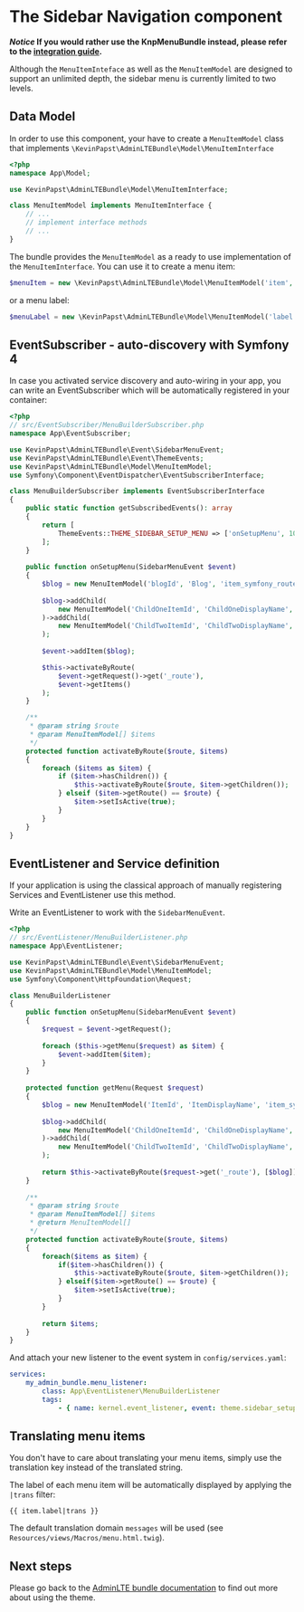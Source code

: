 # The Sidebar Navigation component

__*Notice* If you would rather use the KnpMenuBundle instead, please refer to the [integration guide][1].__

Although the `MenuItemInteface` as well as the `MenuItemModel` are designed to support an unlimited depth, 
the sidebar menu is currently limited to two levels.

## Data Model

In order to use this component, your have to create a `MenuItemModel` class that implements `\KevinPapst\AdminLTEBundle\Model\MenuItemInterface`
```php
<?php
namespace App\Model;

use KevinPapst\AdminLTEBundle\Model\MenuItemInterface;

class MenuItemModel implements MenuItemInterface {
    // ...
    // implement interface methods
    // ...
}
```
The bundle provides the `MenuItemModel` as a ready to use implementation of the `MenuItemInterface`. 
You can use it to create a menu item:

```php
$menuItem = new \KevinPapst\AdminLTEBundle\Model\MenuItemModel('item', 'Item', 'item_route_name');
```

or a menu label:
```php
$menuLabel = new \KevinPapst\AdminLTEBundle\Model\MenuItemModel('label', 'Label', false);
```

## EventSubscriber - auto-discovery with Symfony 4

In case you activated service discovery and auto-wiring in your app, you can write an EventSubscriber which will 
be automatically registered in your container:

```php
<?php
// src/EventSubscriber/MenuBuilderSubscriber.php
namespace App\EventSubscriber;

use KevinPapst\AdminLTEBundle\Event\SidebarMenuEvent;
use KevinPapst\AdminLTEBundle\Event\ThemeEvents;
use KevinPapst\AdminLTEBundle\Model\MenuItemModel;
use Symfony\Component\EventDispatcher\EventSubscriberInterface;

class MenuBuilderSubscriber implements EventSubscriberInterface
{
    public static function getSubscribedEvents(): array
    {
        return [
            ThemeEvents::THEME_SIDEBAR_SETUP_MENU => ['onSetupMenu', 100],
        ];
    }
    
    public function onSetupMenu(SidebarMenuEvent $event)
    {
        $blog = new MenuItemModel('blogId', 'Blog', 'item_symfony_route', [], 'fas fa-tachometer-alt');
    
        $blog->addChild(
            new MenuItemModel('ChildOneItemId', 'ChildOneDisplayName', 'child_1_route', [], 'fas fa-rss-square')
        )->addChild(
            new MenuItemModel('ChildTwoItemId', 'ChildTwoDisplayName', 'child_2_route')
        );
        
        $event->addItem($blog);

        $this->activateByRoute(
            $event->getRequest()->get('_route'),
            $event->getItems()
        );
    }

    /**
     * @param string $route
     * @param MenuItemModel[] $items
     */
    protected function activateByRoute($route, $items)
    {
        foreach ($items as $item) {
            if ($item->hasChildren()) {
                $this->activateByRoute($route, $item->getChildren());
            } elseif ($item->getRoute() == $route) {
                $item->setIsActive(true);
            }
        }
    }
}
```

## EventListener and Service definition    

If your application is using the classical approach of manually registering Services and EventListener use this method.

Write an EventListener to work with the `SidebarMenuEvent`.

```php
<?php
// src/EventListener/MenuBuilderListener.php
namespace App\EventListener;

use KevinPapst\AdminLTEBundle\Event\SidebarMenuEvent;
use KevinPapst\AdminLTEBundle\Model\MenuItemModel;
use Symfony\Component\HttpFoundation\Request;

class MenuBuilderListener
{
    public function onSetupMenu(SidebarMenuEvent $event)
    {
        $request = $event->getRequest();
    
        foreach ($this->getMenu($request) as $item) {
            $event->addItem($item);
        }
    }
    
    protected function getMenu(Request $request)
    {
        $blog = new MenuItemModel('ItemId', 'ItemDisplayName', 'item_symfony_route', [], 'iconclasses fa fa-plane');
    
        $blog->addChild(
            new MenuItemModel('ChildOneItemId', 'ChildOneDisplayName', 'child_1_route', [], 'fa fa-rss-square')
        )->addChild(
            new MenuItemModel('ChildTwoItemId', 'ChildTwoDisplayName', 'child_2_route')
        );
        
        return $this->activateByRoute($request->get('_route'), [$blog]);
    }
    
    /**
     * @param string $route
     * @param MenuItemModel[] $items
     * @return MenuItemModel[]
     */
    protected function activateByRoute($route, $items)
    {
        foreach($items as $item) {
            if($item->hasChildren()) {
                $this->activateByRoute($route, $item->getChildren());
            } elseif($item->getRoute() == $route) {
                $item->setIsActive(true);
            }
        }
    
        return $items;
    }
}
```

And attach your new listener to the event system in `config/services.yaml`:
```yaml
services:
    my_admin_bundle.menu_listener:
        class: App\EventListener\MenuBuilderListener
        tags:
            - { name: kernel.event_listener, event: theme.sidebar_setup_menu, method: onSetupMenu }
```

## Translating menu items

You don't have to care about translating your menu items, simply use the translation key instead of the translated string.

The label of each menu item will be automatically displayed by applying the `|trans` filter: 
```twig
{{ item.label|trans }} 
```
The default translation domain `messages` will be used (see `Resources/views/Macros/menu.html.twig`).

## Next steps

Please go back to the [AdminLTE bundle documentation](README.md) to find out more about using the theme.

[1]: knp_menu.md